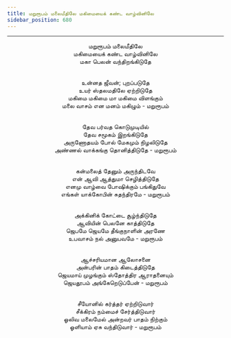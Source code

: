 ```yaml
---
title: மறுரூபம் மலைமீதிலே மகிமையைக் கண்ட வாழ்வினிலே
sidebar_position: 680
---
```


---
<center>
மறுரூபம் மலைமீதிலே<br/>
மகிமையைக் கண்ட வாழ்வினிலே<br/>
மகா பெலன் வந்திறங்கிடுதே<br/><br/>

உன்னத ஜீவன்; புறப்படுதே<br/>
உயர் ஸ்தலமதிலே ஏற்றிடுதே<br/>
மகிமை மகிமை மா மகிமை விளங்கும்<br/>
மலை வாசம் என மனம் மகிழும்            - மறுரூபம்<br/><br/>

தேவ பர்வத கொடுமுடியில்<br/>
தேவ சமூகம் இறங்கிடுதே<br/>
அருணோதயம் போல் மேகமும் நிழலிடுதே<br/>
அண்ணல் வாக்கங்கு தொனித்திடுதே        - மறுரூபம்<br/><br/>

கன்மலைத் தேனும் அருந்திடவே<br/>
என் ஆவி ஆத்துமா செழித்திடுதே<br/>
எனமு வாழ்வை போஷிக்கும் பங்கிதுவே<br/>
எங்கள் யாக்கோபின் சுதந்திரமே            - மறுரூபம்<br/><br/>

அக்கினிக் கோட்டை சூழ்ந்திடுதே<br/>
ஆவியின் பெலனே காத்திடுதே<br/>
ஜெபமே ஜெயமே தீங்குநாளின் அரணே<br/>
உபவாசம் நல் அனுபவமே                - மறுரூபம்<br/><br/>

ஆச்சரியமான ஆலோசனை<br/>
அன்பரின் பாதம் கிடைத்திடுதே<br/>
ஜெயமாய் முழங்கும் ஸ்தோத்திர ஆராதனையும்<br/>
ஜெயதூபம் அங்கேறெடுப்பேன்            - மறுரூபம்<br/><br/>

சீயோனில் கர்த்தர் ஏற்றிடுவார்<br/>
சீக்கிரம் நம்மைச் சேர்த்திடுவார்<br/>
ஓலிவ மலைமேல் அன்றவர் பாதம் நிற்கும்<br/>
ஓளியாம் ஏசு வந்திடுவார்                - மறுரூபம்
</center>